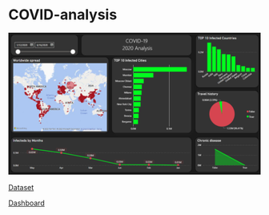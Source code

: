 # COVID-analysis

<img src="dashboard_img.png">

[Dataset](https://www.kaggle.com/datasets/kunwardeepak/covid19-infected-person-list)

[Dashboard](https://app.powerbi.com/groups/me/reports/2e354afa-9237-4be5-b1bf-13bb3d390791/ReportSection?experience=power-bi)

